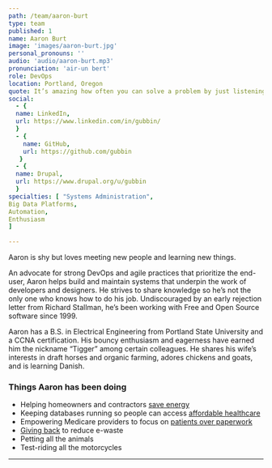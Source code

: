 ```yaml
---
path: /team/aaron-burt
type: team
published: 1
name: Aaron Burt
image: 'images/aaron-burt.jpg'
personal_pronouns: ''
audio: 'audio/aaron-burt.mp3'
pronunciation: 'air-un bert'
role: DevOps
location: Portland, Oregon
quote: It’s amazing how often you can solve a problem by just listening.
social: 
  - {
  name: LinkedIn,
  url: https://www.linkedin.com/in/gubbin/
  }
  - {
    name: GitHub,
    url: https://github.com/gubbin
   }
  - {
  name: Drupal,
  url: https://www.drupal.org/u/gubbin
  }
specialties: [ "Systems Administration",
Big Data Platforms,
Automation,
Enthusiasm
]
  
---
```


Aaron is shy but loves meeting new people and learning new things.

An advocate for strong DevOps and agile practices that prioritize the end-user, Aaron helps build and maintain systems that underpin the work of developers and designers. He strives to share knowledge so he’s not the only one who knows how to do his job. Undiscouraged by an early rejection letter from Richard Stallman, he’s been working with Free and Open Source software since 1999.

Aaron has a B.S. in Electrical Engineering from Portland State University and a CCNA certification. His bouncy enthusiasm and eagerness have earned him the nickname “Tigger” among certain colleagues. He shares his wife’s interests in draft horses and organic farming, adores chickens and goats, and is learning Danish.




### Things Aaron has been doing
* Helping homeowners and contractors [save energy](http://renewfinancial.com/about)
* Keeping databases running so people can access [affordable healthcare](https://www.healthcare.gov/)
* Empowering Medicare providers to focus on [patients over paperwork](https://qpp.cms.gov/)
* [Giving back](https://www.freegeek.org/) to reduce e-waste
* Petting all the animals
* Test-riding all the motorcycles

-------------------------------

